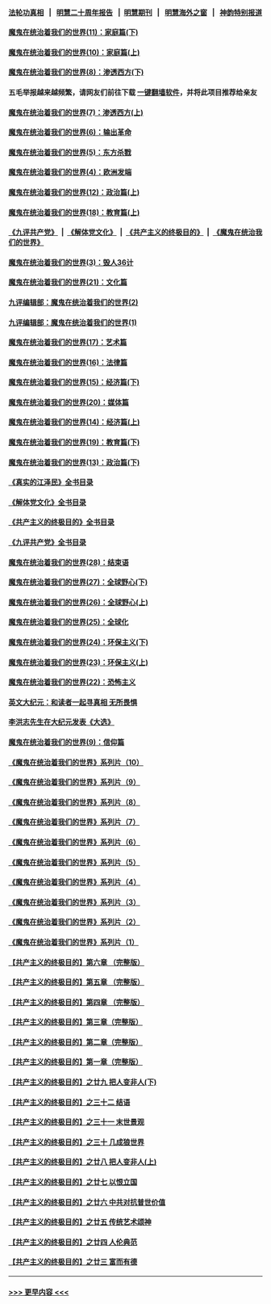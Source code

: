 #### [法轮功真相](https://github.com/gfw-breaker/truth/blob/master/README.md?t=0) &nbsp;&nbsp;|&nbsp;&nbsp; [明慧二十周年报告](https://github.com/gfw-breaker/mh-reports/blob/master/README.md?t=0) &nbsp;&nbsp;|&nbsp;&nbsp;[明慧期刊](https://github.com/gfw-breaker/mh-qikan) &nbsp;&nbsp;|&nbsp;&nbsp; [明慧海外之窗](https://github.com/gfw-breaker/mh-news/blob/master/README.md?t=0) &nbsp;&nbsp;|&nbsp;&nbsp; [神韵特别报道](https://github.com/gfw-breaker/mh-news/blob/master/shenyun.md?t=0)
#### [魔鬼在统治着我们的世界(11)：家庭篇(下)](../pages/nsc422/n10440961.md?t=11261650) 
#### [魔鬼在统治着我们的世界(10)：家庭篇(上)](../pages/nsc422/n10435448.md?t=11261650) 
#### [魔鬼在统治着我们的世界(8)：渗透西方(下)](../pages/nsc422/n10429603.md?t=11261650) 
#### 五毛举报越来越频繁，请网友们前往下载 [一键翻墙软件](https://github.com/gfw-breaker/ssr-accounts)，并将此项目推荐给亲友
#### [魔鬼在统治着我们的世界(7)：渗透西方(上)](../pages/nsc422/n10426013.md?t=11261650) 
#### [魔鬼在统治着我们的世界(6)：输出革命](../pages/nsc422/n10421536.md?t=11261650) 
#### [魔鬼在统治着我们的世界(5)：东方杀戮](../pages/nsc422/n10417707.md?t=11261650) 
#### [魔鬼在统治着我们的世界(4)：欧洲发端](../pages/nsc422/n10414890.md?t=11261650) 
#### [魔鬼在统治着我们的世界(12)：政治篇(上)](../pages/nsc422/n10444576.md?t=11261650) 
#### [魔鬼在统治着我们的世界(18)：教育篇(上)](../pages/nsc422/n10526970.md?t=11261650) 
#### [《九评共产党》](https://github.com/begood0513/9ping.md/blob/master/README.md) &nbsp;|&nbsp; [《解体党文化》](../../../../jtdwh.md/blob/master/README.md)  &nbsp;|&nbsp; [《共产主义的终极目的》](../../../../gczydzjmd.md/blob/master/README.md) &nbsp;|&nbsp; [《魔鬼在统治我们的世界》](../../../../mgztzwmdsj.md/blob/master/README.md) 
#### [魔鬼在统治着我们的世界(3)：毁人36计](../pages/nsc422/n10411583.md?t=11261650) 
#### [魔鬼在统治着我们的世界(21)：文化篇](../pages/nsc422/n10597706.md?t=11261650) 
#### [九评编辑部：魔鬼在统治着我们的世界(2)](../pages/nsc422/n10410036.md?t=11261650) 
#### [九评编辑部：魔鬼在统治着我们的世界(1)](../pages/nsc422/n10406825.md?t=11261650) 
#### [魔鬼在统治着我们的世界(17)：艺术篇](../pages/nsc422/n10499093.md?t=11261650) 
#### [魔鬼在统治着我们的世界(16)：法律篇](../pages/nsc422/n10485969.md?t=11261650) 
#### [魔鬼在统治着我们的世界(15)：经济篇(下)](../pages/nsc422/n10469975.md?t=11261650) 
#### [魔鬼在统治着我们的世界(20)：媒体篇](../pages/nsc422/n10586579.md?t=11261650) 
#### [魔鬼在统治着我们的世界(14)：经济篇(上)](../pages/nsc422/n10457370.md?t=11261650) 
#### [魔鬼在统治着我们的世界(19)：教育篇(下)](../pages/nsc422/n10564808.md?t=11261650) 
#### [魔鬼在统治着我们的世界(13)：政治篇(下)](../pages/nsc422/n10448270.md?t=11261650) 
#### [《真实的江泽民》全书目录](../pages/nsc422/n13721399.md?t=11261650) 
#### [《解体党文化》全书目录](../pages/nsc422/n13721157.md?t=11261650) 
#### [《共产主义的终极目的》全书目录](../pages/nsc422/n13721048.md?t=11261650) 
#### [《九评共产党》全书目录](../pages/nsc422/n13708085.md?t=11261650) 
#### [魔鬼在统治着我们的世界(28)：结束语](../pages/nsc422/n10936246.md?t=11261650) 
#### [魔鬼在统治着我们的世界(27)：全球野心(下)](../pages/nsc422/n10928319.md?t=11261650) 
#### [魔鬼在统治着我们的世界(26)：全球野心(上)](../pages/nsc422/n10900318.md?t=11261650) 
#### [魔鬼在统治着我们的世界(25)：全球化](../pages/nsc422/n10788205.md?t=11261650) 
#### [魔鬼在统治着我们的世界(24)：环保主义(下)](../pages/nsc422/n10695307.md?t=11261650) 
#### [魔鬼在统治着我们的世界(23)：环保主义(上)](../pages/nsc422/n10688613.md?t=11261650) 
#### [魔鬼在统治着我们的世界(22)：恐怖主义](../pages/nsc422/n10614727.md?t=11261650) 
#### [英文大纪元：和读者一起寻真相 无所畏惧](../pages/nsc422/n12542027.md?t=11261650) 
#### [李洪志先生在大纪元发表《大选》](../pages/nsc422/n12534746.md?t=11261650) 
#### [魔鬼在统治着我们的世界(9)：信仰篇](../pages/nsc422/n10432159.md?t=11261650) 
#### [《魔鬼在统治着我们的世界》系列片（10）](../pages/nsc422/n12292670.md?t=11261650) 
#### [《魔鬼在统治着我们的世界》系列片（9）](../pages/nsc422/n12290859.md?t=11261650) 
#### [《魔鬼在统治着我们的世界》系列片（8）](../pages/nsc422/n12287445.md?t=11261650) 
#### [《魔鬼在统治着我们的世界》系列片（7）](../pages/nsc422/n12283425.md?t=11261650) 
#### [《魔鬼在统治着我们的世界》系列片（6）](../pages/nsc422/n12282314.md?t=11261650) 
#### [《魔鬼在统治着我们的世界》系列片（5）](../pages/nsc422/n12281419.md?t=11261650) 
#### [《魔鬼在统治着我们的世界》系列片（4）](../pages/nsc422/n12274024.md?t=11261650) 
#### [《魔鬼在统治着我们的世界》系列片（3）](../pages/nsc422/n12271322.md?t=11261650) 
#### [《魔鬼在统治着我们的世界》系列片（2）](../pages/nsc422/n12269049.md?t=11261650) 
#### [《魔鬼在统治着我们的世界》系列片（1）](../pages/nsc422/n12267575.md?t=11261650) 
#### [【共产主义的终极目的】第六章 （完整版）](../pages/nsc422/n11428913.md?t=11261650) 
#### [【共产主义的终极目的】第五章 （完整版）](../pages/nsc422/n11428912.md?t=11261650) 
#### [【共产主义的终极目的】第四章 （完整版）](../pages/nsc422/n11428907.md?t=11261650) 
#### [【共产主义的终极目的】第三章（完整版）](../pages/nsc422/n11428848.md?t=11261650) 
#### [【共产主义的终极目的】第二章（完整版）](../pages/nsc422/n11428831.md?t=11261650) 
#### [【共产主义的终极目的】第一章（完整版）](../pages/nsc422/n11417651.md?t=11261650) 
#### [【共产主义的终极目的】之廿九 把人变非人(下)](../pages/nsc422/n11344140.md?t=11261650) 
#### [【共产主义的终极目的】之三十二 结语](../pages/nsc422/n11360535.md?t=11261650) 
#### [【共产主义的终极目的】之三十一 末世景观](../pages/nsc422/n11351129.md?t=11261650) 
#### [【共产主义的终极目的】之三十 几成狼世界](../pages/nsc422/n11348280.md?t=11261650) 
#### [【共产主义的终极目的】之廿八 把人变非人(上)](../pages/nsc422/n11340492.md?t=11261650) 
#### [【共产主义的终极目的】之廿七 以恨立国](../pages/nsc422/n11336944.md?t=11261650) 
#### [【共产主义的终极目的】之廿六 中共对抗普世价值](../pages/nsc422/n11324785.md?t=11261650) 
#### [【共产主义的终极目的】之廿五 传统艺术颂神](../pages/nsc422/n11296396.md?t=11261650) 
#### [【共产主义的终极目的】之廿四 人伦典范](../pages/nsc422/n11296397.md?t=11261650) 
#### [【共产主义的终极目的】之廿三 富而有德](../pages/nsc422/n11283598.md?t=11261650) 

----
#### [ >>> 更早内容 <<< ](../indexes/nsc422-earlier.md)
